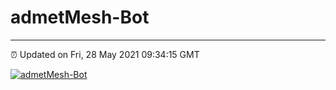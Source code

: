 # admetMesh-Bot
---
⏰ Updated on Fri, 28 May 2021 09:34:15 GMT

[![admetMesh-Bot](https://github.com/kotori-y/admetMesh-bot/actions/workflows/main.yml/badge.svg)](https://github.com/kotori-y/admetMesh-bot/actions/workflows/main.yml)
